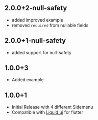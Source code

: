 ## 2.0.0+2-null-safety

- added improved example
- removed `required` from nullable fields

## 2.0.0+1-null-safety

- added support for null-safety

## 1.0.0+3

- Added example

## 1.0.0+1

- Initial Release with 4 different Sidemenu
- Compatible with [Liquid ui](https://pub.dev/packages/liquid_ui) for flutter
